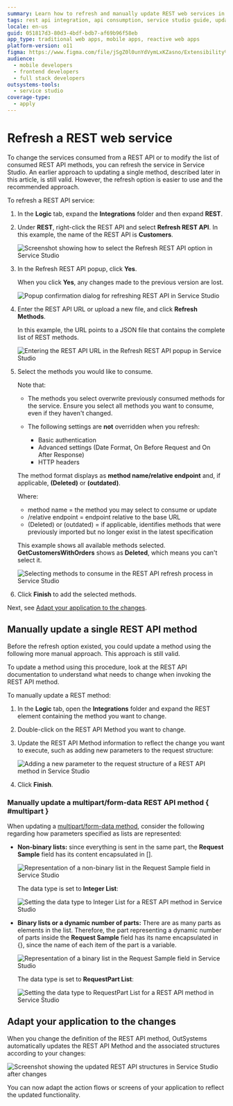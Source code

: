 ```yaml
---
summary: Learn how to refresh and manually update REST web services in OutSystems 11 (O11) using Service Studio for improved API integration.
tags: rest api integration, api consumption, service studio guide, updating services, integration best practices
locale: en-us
guid: 051817d3-80d3-4bdf-bdb7-af69b96f58eb
app_type: traditional web apps, mobile apps, reactive web apps
platform-version: o11
figma: https://www.figma.com/file/jSgZ0l0unYdVymLxKZasno/Extensibility%20and%20Integration?node-id=716:388
audience:
  - mobile developers
  - frontend developers
  - full stack developers
outsystems-tools:
  - service studio
coverage-type:
  - apply
---
```


# Refresh a REST web service

To change the services consumed from a REST API or to modify the list of consumed REST API methods, you can refresh the service in Service Studio.
An earlier approach to updating a single method, described later in this article, is still valid. However, the refresh option is easier to use and the recommended approach.

To refresh a REST API service:

1. In the **Logic** tab, expand the **Integrations** folder and then expand **REST**.

1. Under **REST**, right-click the REST API and select **Refresh REST API**. In this example, the name of the REST API is **Customers**.

    ![Screenshot showing how to select the Refresh REST API option in Service Studio](images/select-refresh-rest-api-ss.png "Select Refresh REST API Option")

1. In the Refresh REST API popup, click **Yes**. 

    When you click **Yes**, any changes made to the previous version are lost.  

    ![Popup confirmation dialog for refreshing REST API in Service Studio](images/confirm-refresh-rest-api-ss.png "Confirm Refresh REST API")

1. Enter the REST API URL or upload a new file, and click **Refresh Methods**. 

    In this example, the URL points to a JSON file that contains the complete list of REST methods.

    ![Entering the REST API URL in the Refresh REST API popup in Service Studio](images/enter-rest-api-url-ss.png "Enter REST API URL")

1. Select the methods you would like to consume. 
    
    Note that:
    
    * The methods you select overwrite previously consumed methods for the service. Ensure you select all methods you want to consume, even if they haven't changed.
    * The following settings are **not** overridden when you refresh:
            
        * Basic authentication
        * Advanced settings (Date Format, On Before Request and On After Response)
        * HTTP headers

    The method format displays as **method name/relative endpoint** and, if applicable, **(Deleted)** or **(outdated)**.

    Where:
    
    * method name = the method you may select to consume or update
    *  /relative endpoint = endpoint relative to the base URL
    *  (Deleted) or (outdated) = if applicable, identifies methods that were previously imported but no longer exist in the latest specification

    This example shows all available methods selected. **GetCustomersWithOrders** shows as **Deleted**, which means you can't select it.

    ![Selecting methods to consume in the REST API refresh process in Service Studio](images/all-available-methods-ss.png "Select REST API Methods to Consume")

1. Click **Finish** to add the selected methods.

Next, see [Adapt your application to the changes](#adapt-your-application-to-the-changes).

## Manually update a single REST API method

Before the refresh option existed, you could update a method using the following more manual approach. This approach is still valid.

To update a method using this procedure, look at the REST API documentation to understand what needs to change when invoking the REST API method.

To manually update a REST method:

1. In the **Logic** tab, open the **Integrations** folder and expand the REST element containing the method you want to change.

1. Double-click on the REST API Method you want to change.

1. Update the REST API Method information to reflect the change you want to execute, such as adding new parameters to the request structure:

    ![Adding a new parameter to the request structure of a REST API method in Service Studio](images/adding-new-parameter-request-structure-ss.png "Add New Parameter to Request Structure") 

1. Click **Finish**. 

### Manually update a multipart/form-data REST API method { #multipart }

When updating a [multipart/form-data method](consume-multipart-form-data.md), consider the following regarding how parameters specified as lists are represented:

* **Non-binary lists:** since everything is sent in the same part, the **Request Sample** field has its content encapsulated in [].

    ![Representation of a non-binary list in the Request Sample field in Service Studio](images/non-binary-list-ss.png "Non-binary List Representation")

    The data type is set to **Integer List**:

    ![Setting the data type to Integer List for a REST API method in Service Studio](images/data-type-integer-list-ss.png "Data Type Integer List")

* **Binary lists or a dynamic number of parts:** There are as many parts as elements in the list. Therefore, the part representing a dynamic number of parts inside the **Request Sample** field has its name encapsulated in {}, since the name of each item of the part is a variable.

    ![Representation of a binary list in the Request Sample field in Service Studio](images/binary-list-ss.png "Binary List Representation")

    The data type is set to **RequestPart List**:

    ![Setting the data type to RequestPart List for a REST API method in Service Studio](images/requestpart-list-ss.png "RequestPart List Data Type")

## Adapt your application to the changes

When you change the definition of the REST API method, OutSystems automatically updates the REST API Method and the associated structures according to your changes:

![Screenshot showing the updated REST API structures in Service Studio after changes](images/structures-updated-ss.png "REST API Structures Updated")

You can now adapt the action flows or screens of your application to reflect the updated functionality.
